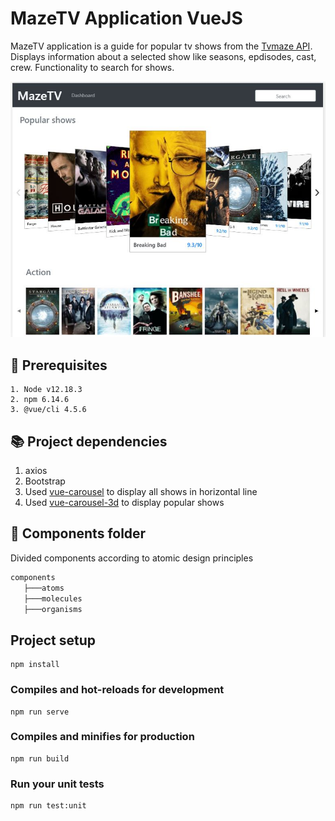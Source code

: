 # MazeTV Application VueJS

MazeTV application is a guide for popular tv shows from the [Tvmaze API](http://www.tvmaze.com/api). Displays information about a selected show like seasons, epdisodes, cast, crew. Functionality to search for shows.

![MazeTV](https://github.com/Venkatram92/MazeTV/blob/master/MazeTV.JPG)

## :page_with_curl: Prerequisites
```
1. Node v12.18.3
2. npm 6.14.6
3. @vue/cli 4.5.6
```
## :books: Project dependencies

1. axios
2. Bootstrap
3. Used [vue-carousel](https://ssense.github.io/vue-carousel/) to display all shows in horizontal line
4. Used [vue-carousel-3d](https://wlada.github.io/vue-carousel-3d/) to display popular shows


## :newspaper: Components folder
Divided components according to atomic design principles
```bash
components
   ├───atoms
   ├───molecules
   ├───organisms
```
## Project setup
```
npm install
```

### Compiles and hot-reloads for development
```
npm run serve
```

### Compiles and minifies for production
```
npm run build
```

### Run your unit tests
```
npm run test:unit
```
